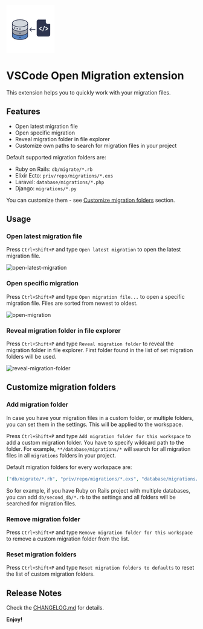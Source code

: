 ![icon](images/icon.png)

# VSCode Open Migration extension

This extension helps you to quickly work with your migration files.

## Features

- Open latest migration file
- Open specific migration
- Reveal migration folder in file explorer
- Customize own paths to search for migration files in your project

Default supported migration folders are:

- Ruby on Rails: `db/migrate/*.rb`
- Elixir Ecto: `priv/repo/migrations/*.exs`
- Laravel: `database/migrations/*.php`
- Django: `migrations/*.py`

You can customize them - see [Customize migration folders](#customize-migration-folders) section.

## Usage

### Open latest migration file

Press `Ctrl+Shift+P` and type `Open latest migration` to open the latest migration file.

![open-latest-migration](images/open_latest.gif)

### Open specific migration

Press `Ctrl+Shift+P` and type `Open migration file...` to open a specific migration file. Files are sorted from newest to oldest.

![open-migration](images/open_migration.gif)

### Reveal migration folder in file explorer

Press `Ctrl+Shift+P` and type `Reveal migration folder` to reveal the migration folder in file explorer. First folder found in the list of set migration folders will be used.

![reveal-migration-folder](images/reveal_folder.gif)

## Customize migration folders

### Add migration folder

In case you have your migration files in a custom folder, or multiple folders, you can set them in the settings. This will be applied to the workspace.

Press `Ctrl+Shift+P` and type `Add migration folder for this workspace` to add a custom migration folder. You have to specify wildcard path to the folder. For example, `**/database/migrations/*` will search for all migration files in all `migrations` folders in your project.

Default migration folders for every workspace are:

```json
["db/migrate/*.rb", "priv/repo/migrations/*.exs", "database/migrations/*.php", "migrations/*.py"]
```

So for example, if you have Ruby on Rails project with multiple databases, you can add `db/second_db/*.rb` to the settings and all folders will be searched for migration files.

### Remove migration folder

Press `Ctrl+Shift+P` and type `Remove migration folder for this workspace` to remove a custom migration folder from the list.

### Reset migration folders

Press `Ctrl+Shift+P` and type `Reset migration folders to defaults` to reset the list of custom migration folders.

## Release Notes

Check the [CHANGELOG.md](CHANGELOG.md) for details.

**Enjoy!**
